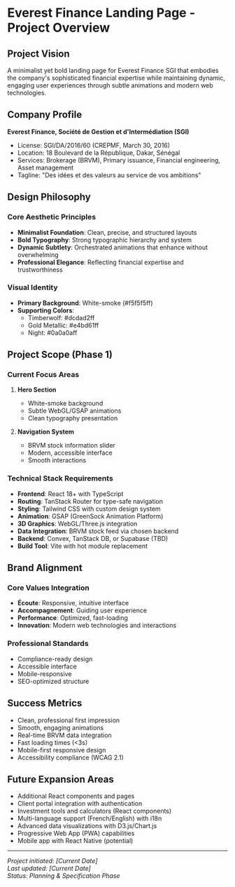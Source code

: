 # Everest Finance Landing Page - Project Overview

## Project Vision
A minimalist yet bold landing page for Everest Finance SGI that embodies the company's sophisticated financial expertise while maintaining dynamic, engaging user experiences through subtle animations and modern web technologies.

## Company Profile
**Everest Finance, Société de Gestion et d'Intermédiation (SGI)**
- License: SGI/DA/2016/60 (CREPMF, March 30, 2016)
- Location: 18 Boulevard de la République, Dakar, Sénégal
- Services: Brokerage (BRVM), Primary issuance, Financial engineering, Asset management
- Tagline: "Des idées et des valeurs au service de vos ambitions"

## Design Philosophy

### Core Aesthetic Principles
- **Minimalist Foundation**: Clean, precise, and structured layouts
- **Bold Typography**: Strong typographic hierarchy and system
- **Dynamic Subtlety**: Orchestrated animations that enhance without overwhelming
- **Professional Elegance**: Reflecting financial expertise and trustworthiness

### Visual Identity
- **Primary Background**: White-smoke (#f5f5f5ff)
- **Supporting Colors**: 
  - Timberwolf: #dcdad2ff
  - Gold Metallic: #e4bd61ff  
  - Night: #0a0a0aff

## Project Scope (Phase 1)

### Current Focus Areas
1. **Hero Section**
   - White-smoke background
   - Subtle WebGL/GSAP animations
   - Clean typography presentation

2. **Navigation System**
   - BRVM stock information slider
   - Modern, accessible interface
   - Smooth interactions

### Technical Stack Requirements
- **Frontend**: React 18+ with TypeScript
- **Routing**: TanStack Router for type-safe navigation
- **Styling**: Tailwind CSS with custom design system
- **Animation**: GSAP (GreenSock Animation Platform)
- **3D Graphics**: WebGL/Three.js integration
- **Data Integration**: BRVM stock feed via chosen backend
- **Backend**: Convex, TanStack DB, or Supabase (TBD)
- **Build Tool**: Vite with hot module replacement

## Brand Alignment

### Core Values Integration
- **Écoute**: Responsive, intuitive interface
- **Accompagnement**: Guiding user experience
- **Performance**: Optimized, fast-loading
- **Innovation**: Modern web technologies and interactions

### Professional Standards
- Compliance-ready design
- Accessible interface
- Mobile-responsive
- SEO-optimized structure

## Success Metrics
- Clean, professional first impression
- Smooth, engaging animations
- Real-time BRVM data integration
- Fast loading times (<3s)
- Mobile-first responsive design
- Accessibility compliance (WCAG 2.1)

## Future Expansion Areas
- Additional React components and pages
- Client portal integration with authentication
- Investment tools and calculators (React components)
- Multi-language support (French/English) with i18n
- Advanced data visualizations with D3.js/Chart.js
- Progressive Web App (PWA) capabilities
- Mobile app with React Native (potential)

---

*Project initiated: [Current Date]*  
*Last updated: [Current Date]*  
*Status: Planning & Specification Phase*

